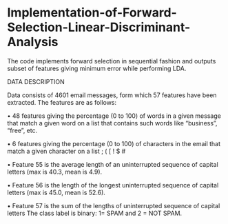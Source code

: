 # Implementation-of-Forward-Selection-Linear-Discriminant-Analysis
The code implements forward selection in sequential fashion and outputs subset of features giving minimum error while performing LDA.

DATA DESCRIPTION

Data consists of 4601 email messages, form which 57 features have been extracted. The features are as follows: 

 • 48 features giving the percentage (0 to 100) of words in a given message that match a given word on a list that contains such words like    “business”, “free”, etc.
 
 • 6 features giving the percentage (0 to 100) of characters in the email that match a given character on a list ; ( [ ! $ # 
 
 • Feature 55 is the average length of an uninterrupted sequence of capital letters (max is 40.3, mean is 4.9).
 
 • Feature 56 is the length of the longest uninterrupted sequence of capital letters (max is 45.0, mean is 52.6).
 
 • Feature 57 is the sum of the lengths of uninterrupted sequence of capital letters The class label is binary: 1= SPAM and 2 = NOT SPAM.

